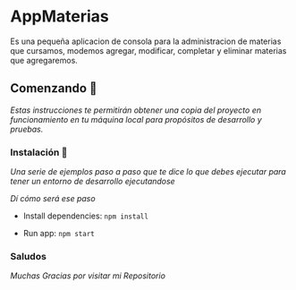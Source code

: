 # AppMaterias

Es una pequeña aplicacion de consola para la administracion de materias que cursamos, modemos agregar, modificar, completar y eliminar materias que agregaremos. 

## Comenzando 🚀

_Estas instrucciones te permitirán obtener una copia del proyecto en funcionamiento en tu máquina local para propósitos de desarrollo y pruebas._


### Instalación 🔧

_Una serie de ejemplos paso a paso que te dice lo que debes ejecutar para tener un entorno de desarrollo ejecutandose_

_Dí cómo será ese paso_


*  Install dependencies: ```npm install```

*  Run app: ```npm start```

### Saludos

_Muchas Gracias por visitar mi Repositorio_
